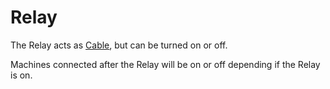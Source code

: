 # Relay

The Relay acts as [Cable](https://github.com/raoulvdberge/refinedstorage/wiki/Cable), but can be turned on or off.

Machines connected after the Relay will be on or off depending if the Relay is on.